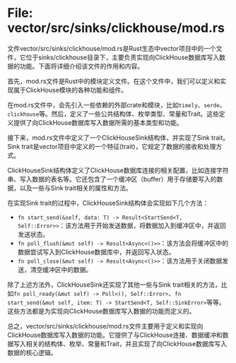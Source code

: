 # File: vector/src/sinks/clickhouse/mod.rs

文件vector/src/sinks/clickhouse/mod.rs是Rust生态中vector项目中的一个文件，它位于sinks/clickhouse目录下，主要负责实现向ClickHouse数据库写入数据的功能。下面将详细介绍该文件的作用和内容。

首先，mod.rs文件是Rust中的模块定义文件。在这个文件中，我们可以定义和实现属于ClickHouse模块的各种功能和组件。

在mod.rs文件中，会先引入一些依赖的外部crate和模块，比如`timely`、`serde`、`clickhouse`等。然后，定义了一些公共结构体、枚举类型、常量和Trait。这些定义提供了向ClickHouse数据库写入数据所需的基本类型和功能。

接下来，mod.rs文件中定义了一个ClickHouseSink结构体，并实现了Sink trait。Sink trait是vector项目中定义的一个特征(trait)，它规定了数据的接收和处理方式。

ClickHouseSink结构体定义了ClickHouse数据库连接的相关配置，比如连接字符串、写入数据的表名等。它还包含了一个缓冲区（buffer）用于存储要写入的数据，以及一些与Sink trait相关的属性和方法。

在实现Sink trait的过程中，ClickHouseSink结构体会实现如下几个方法：
- `fn start_send(&self, data: T) -> Result<StartSend<T, Self::Error>>`：该方法用于开始发送数据，将数据加入到缓冲区中，并返回发送状态。
- `fn poll_flush(&mut self) -> Result<Async<()>>`：该方法会将缓冲区中的数据尝试写入到ClickHouse数据库中，并返回写入状态。
- `fn poll_close(&mut self) -> Result<Async<()>>`：该方法用于关闭数据发送，清空缓冲区中的数据。

除了上述方法外，ClickHouseSink还实现了其他一些与Sink trait相关的方法，比如`fn poll_ready(&mut self) -> Poll<(), Self::Error>`、`fn start_send(&mut self, item: T) -> StartSend<T, Self::SinkError>`等等。这些方法都是为实现向ClickHouse数据库写入数据的功能而定义的。

总之，vector/src/sinks/clickhouse/mod.rs文件主要用于定义和实现向ClickHouse数据库写入数据的功能。它提供了与ClickHouse连接、数据缓冲和数据写入相关的结构体、枚举、常量和Trait，并且实现了向ClickHouse数据库写入数据的核心逻辑。


